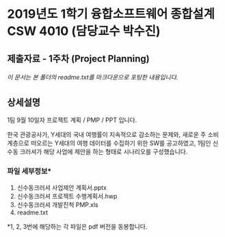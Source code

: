 # 2019년도 1학기 융합소프트웨어 종합설계 CSW 4010 (담당교수 박수진)

## 제출자료 - 1주차 (Project Planning)

###### 이 문서는 본 폴더의 readme.txt를 마크다운으로 포팅한 내용입니다.

## 상세설명

1팀 9월 10일자 프로젝트 계획 / PMP / PPT 입니다.

한국 관광공사가, Y세대의 국내 여행률이 지속적으로 감소하는 문제와, 새로운 주 소비계층으로 떠오르는 Y세대의 여행 데이터를 수집하기 위한 SW를 공고하였고, 1팀인 신수동 크러셔가 해당 사업에 제안을 하는 형태로 시나리오를 구성했습니다.

### 파일 세부정보\*

1. 신수동크러셔 사업제안 계획서.pptx
2. 신수동크러셔 프로젝트 수행계획서.hwp
3. 신수동크러셔 개발진척 PMP.xls
4. readme.txt

\*1, 2, 3번에 해당하는 각 파일은 pdf 버전을 동봉합니다.
